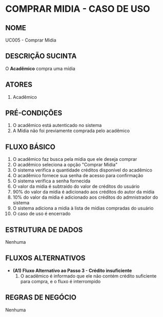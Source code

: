 # COMPRAR MIDIA - CASO DE USO

## NOME
UC005 - Comprar Midia

## DESCRIÇÃO SUCINTA
O **Acadêmico** compra uma mídia

## ATORES
1. Acadêmico

## PRÉ-CONDIÇÕES
1. O acadêmico está autenticado no sistema
2. A Mídia não foi previamente comprada pelo acadêmico

## FLUXO BÁSICO
1. O acadêmico faz busca pela mídia que ele deseja comprar
2. O acadêmico seleciona a opção "Comprar Mídia"
3. O sistema verifica a quantidade créditos disponível do acadêmico
4. O acadêmico fornece sua senha de acesso para confirmação
5. O sistema verifica a senha fornecida
6. O valor da mídia é subtraido do valor de créditos do usuário
7. 90% do valor da mídia é adicionado aos créditos do autor da mídia
8. 10% do valor da mídia é adicionado aos créditos do admnistrador do sistema
9. O sistema adiciona a midia à lista de mídias compradas do usuário
10. O caso de uso é encerrado

## ESTRUTURA DE DADOS
Nenhuma

## FLUXOS ALTERNATIVOS
- **(A1) Fluxo Alternativo ao Passo 3 - Crédito insuficiente**
    1. O acadêmico é informado que ele não contém crédito suficiente para compra, e o fluxo é interrompido
    
## REGRAS DE NEGÓCIO
Nenhuma